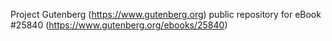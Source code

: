 Project Gutenberg (https://www.gutenberg.org) public repository for eBook #25840 (https://www.gutenberg.org/ebooks/25840)
